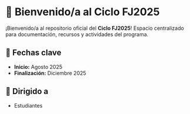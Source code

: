 # 🚀 Bienvenido/a al Ciclo FJ2025 

¡Bienvenido/a al repositorio oficial del **Ciclo FJ2025**! Espacio centralizado para documentación, recursos y actividades del programa.

## 📅 Fechas clave
- **Inicio:** Agosto 2025  
- **Finalización:** Diciembre 2025  

## 👥 Dirigido a
- Estudiantes  
